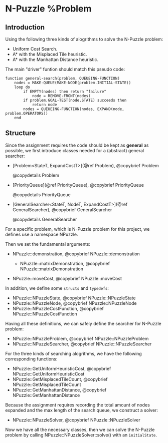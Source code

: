 # N-Puzzle %Problem

## Introduction

Using the following three kinds of alogrithms to solve the N-Puzzle problem:

* Uniform Cost Search.
* A* with the Misplaced Tile heuristic.
* A* with the Manhattan Distance heuristic.

The main "driver" funtion should match this pseudo code:

```
function general-search(problem, QUEUEING-FUNCTION)
	nodes = MAKE-QUEUE(MAKE-NODE(problem.INITIAL-STATE)) 
	loop do
		if EMPTY(nodes) then return "failure" 
			node = REMOVE-FRONT(nodes)
		if problem.GOAL-TEST(node.STATE) succeeds then 
			return node 
		nodes = QUEUEING-FUNCTION(nodes, EXPAND(node, problem.OPERATORS))
	end
```

## Structure

Since the assignment requires the code should be kept as **general** as possible, we first introduce classes needed for a (abstract) general searcher:

* [Problem<StateT, ExpandCostT>](@ref Problem), @copybrief Problem
	
	@copydetails Problem

* [PriorityQueue<ValueT>](@ref PriorityQueue), @copybrief PriorityQueue

	@copydetails PriorityQueue
	
* [GeneralSearcher<StateT, NodeT, ExpandCostT>](@ref GeneralSearcher), @copybrief GeneralSearcher

	@copydetails GeneralSearcher
	
For a specific problem, which is N-Puzzle problem for this project, we defines use a namespace NPuzzle.

Then we set the fundamental arguments:

* NPuzzle::demonstration, @copybrief NPuzzle::demonstration
	
	* NPuzzle::matrixDemonstration, @copybrief NPuzzle::matrixDemonstration
	
* NPuzzle::moveCost, @copybrief NPuzzle::moveCost

In addition, we define some `structs` and `typedefs`:

* NPuzzle::NPuzzleState, @copybrief NPuzzle::NPuzzleState
* NPuzzle::NPuzzleNode, @copybrief NPuzzle::NPuzzleNode
* NPuzzle::NPuzzleCostFunction, @copybrief NPuzzle::NPuzzleCostFunction

Having all these definitions, we can safely define the searcher for N-Puzzle problem:

* NPuzzle::NPuzzleProblem, @copybrief NPuzzle::NPuzzleProblem
* NPuzzle::NPuzzleSearcher, @copybrief NPuzzle::NPuzzleSearcher

For the three kinds of searching alogrithms, we have the following corresponding functions:

* NPuzzle::GetUniformHeuristicCost, @copybrief NPuzzle::GetUniformHeuristicCost
* NPuzzle::GetMisplacedTileCount, @copybrief NPuzzle::GetMisplacedTileCount
* NPuzzle::GetManhattanDistance, @copybrief NPuzzle::GetManhattanDistance

Because the assignment requires recording the total amount of nodes expanded and the max length of the search queue, we construct a solver:

* NPuzzle::NPuzzleSolver, @copybrief NPuzzle::NPuzzleSolver

Now we have all the necessary classes, then we can solve the N-Puzzle problem by calling NPuzzle::NPuzzleSolver::solve() with an `initialState`.